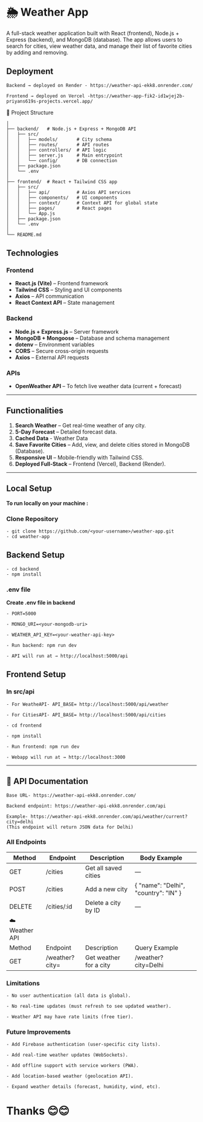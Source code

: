 # 🌦️ Weather App

A full-stack weather application built with React (frontend), Node.js + Express (backend), and MongoDB (database). The app allows users to search for cities, view weather data, and manage their list of favorite cities by adding and removing.

##  Deployment
```
Backend → deployed on Render - https://weather-api-ekk8.onrender.com/

Frontend → deployed on Vercel -https://weather-app-fik2-id1wjej2b-priyans619s-projects.vercel.app/
```


📂 Project Structure

```weather-app/
│
├── backend/   # Node.js + Express + MongoDB API
│   ├── src/
│   │   ├── models/       # City schema
│   │   ├── routes/       # API routes
│   │   ├── controllers/  # API logic
│   │   ├── server.js     # Main entrypoint
│   │   └── config/       # DB connection
│   ├── package.json
│   └── .env
│
├── frontend/  # React + Tailwind CSS app
│   ├── src/
│   │   ├── api/          # Axios API services
│   │   ├── components/   # UI components
│   │   ├── context/      # Context API for global state
│   │   ├── pages/        # React pages
│   │   └── App.js
│   ├── package.json
│   └── .env
│
└── README.md
```
##  Technologies

### **Frontend**
- **React.js (Vite)** – Frontend framework  
- **Tailwind CSS** – Styling and UI components  
- **Axios** – API communication  
- **React Context API** – State management  

### **Backend**
- **Node.js + Express.js** – Server framework
- **MongoDB + Mongoose** – Database and schema management  
- **dotenv** – Environment variables  
- **CORS** – Secure cross-origin requests  
- **Axios** – External API requests  

### **APIs**
- **OpenWeather API** – To fetch live weather data (current + forecast)

---

## Functionalities

1. **Search Weather** – Get real-time weather of any city.  
2. **5-Day Forecast** – Detailed forecast data.
3. **Cached Data** - Weather Data
4. **Save Favorite Cities** – Add, view, and delete cities stored in MongoDB (Database).  
5. **Responsive UI** – Mobile-friendly with Tailwind CSS.  
6. **Deployed Full-Stack** – Frontend (Vercel), Backend (Render).  

---

## Local Setup
**To run locally on your machine :**
### Clone Repository
```
- git clone https://github.com/<your-username>/weather-app.git
- cd weather-app
```

## Backend Setup

```
- cd backend
- npm install
```
### .env file
**Create .env file in backend**
```
- PORT=5000

- MONGO_URI=<your-mongodb-uri>

- WEATHER_API_KEY=<your-weather-api-key>
```
```
- Run backend: npm run dev

- API will run at → http://localhost:5000/api
```

## Frontend Setup
### In src/api
```
- For WeatheAPI- API_BASE= http://localhost:5000/api/weather

- For CitiesAPI- API_BASE= http://localhost:5000/api/cities
```

```
- cd frontend

- npm install
```

```
- Run frontend: npm run dev

- Webapp will run at → http://localhost:3000
```
---

## 📑 API Documentation

```
Base URL- https://weather-api-ekk8.onrender.com/

Backend endpoint: https://weather-api-ekk8.onrender.com/api

Example- https://weather-api-ekk8.onrender.com/api/weather/current?city=delhi
(This endpoint will return JSON data for Delhi)
```

### All Endpoints

| Method        | Endpoint       | Description            | Body Example                         |   |
|---------------|----------------|------------------------|--------------------------------------|---|
| GET           | /cities        | Get all saved cities   | —                                    |   |
| POST          | /cities        | Add a new city         | { "name": "Delhi", "country": "IN" } |   |
| DELETE        | /cities/:id    | Delete a city by ID    | —                                    |   |
| ☁️ Weather API |                |                        |                                      |   |
| Method        | Endpoint       | Description            | Query Example                        |   |
| GET           | /weather?city= | Get weather for a city | /weather?city=Delhi                  |   |








### Limitations
```
- No user authentication (all data is global).

- No real-time updates (must refresh to see updated weather).

- Weather API may have rate limits (free tier).
```


### Future Improvements
```
- Add Firebase authentication (user-specific city lists).

- Add real-time weather updates (WebSockets).

- Add offline support with service workers (PWA).

- Add location-based weather (geolocation API).

- Expand weather details (forecast, humidity, wind, etc).
```

# Thanks 😊😊